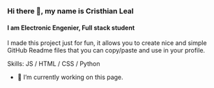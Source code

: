 ### Hi there 👋, my name is Cristhian Leal
#### I am Electronic Engenier, Full stack student
I made this project just for fun, it allows you to create nice and simple GitHub Readme files that you can copy/paste and use in your profile.

Skills: JS / HTML / CSS / Python

- 🔭 I’m currently working on this page. 





